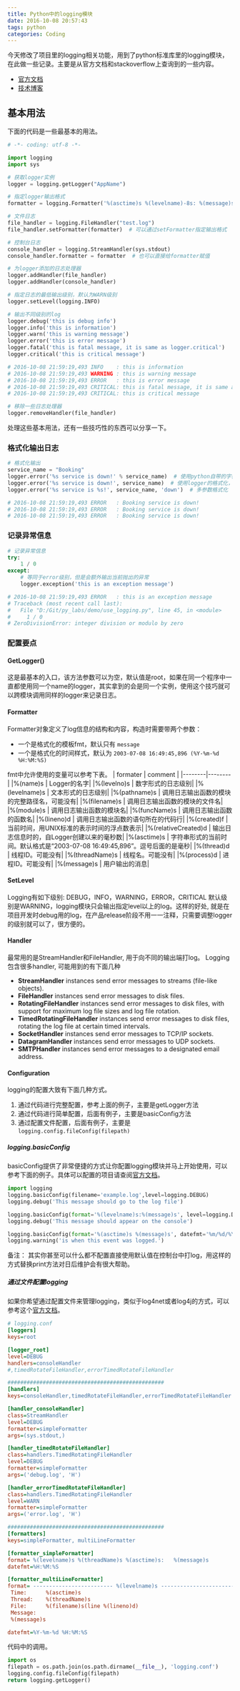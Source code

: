 ```yaml
---
title: Python中的logging模块
date: 2016-10-08 20:57:43
tags: python
categories: Coding
---
```

今天修改了项目里的logging相关功能，用到了python标准库里的logging模块，在此做一些记录。主要是从官方文档和stackoverflow上查询到的一些内容。

- [官方文档](https://docs.python.org/2.7/library/logging.html)
- [技术博客](http://blog.csdn.net/balderfan/article/details/7644807)

## 基本用法
下面的代码是一些最基本的用法。

```python
# -*- coding: utf-8 -*-

import logging
import sys

# 获取logger实例
logger = logging.getLogger("AppName")

# 指定logger输出格式
formatter = logging.Formatter('%(asctime)s %(levelname)-8s: %(message)s')

# 文件日志
file_handler = logging.FileHandler("test.log")
file_handler.setFormatter(formatter)  # 可以通过setFormatter指定输出格式

# 控制台日志
console_handler = logging.StreamHandler(sys.stdout)
console_handler.formatter = formatter  # 也可以直接给formatter赋值

# 为logger添加的日志处理器
logger.addHandler(file_handler)
logger.addHandler(console_handler)

# 指定日志的最低输出级别，默认为WARN级别
logger.setLevel(logging.INFO)

# 输出不同级别的log
logger.debug('this is debug info')
logger.info('this is information')
logger.warn('this is warning message')
logger.error('this is error message')
logger.fatal('this is fatal message, it is same as logger.critical')
logger.critical('this is critical message')

# 2016-10-08 21:59:19,493 INFO    : this is information
# 2016-10-08 21:59:19,493 WARNING : this is warning message
# 2016-10-08 21:59:19,493 ERROR   : this is error message
# 2016-10-08 21:59:19,493 CRITICAL: this is fatal message, it is same as logger.critical
# 2016-10-08 21:59:19,493 CRITICAL: this is critical message

# 移除一些日志处理器
logger.removeHandler(file_handler)
```

处理这些基本用法，还有一些技巧性的东西可以分享一下。

### 格式化输出日志
```python
# 格式化输出
service_name = "Booking"
logger.error('%s service is down!' % service_name)  # 使用python自带的字符串格式化，不推荐
logger.error('%s service is down!', service_name)  # 使用logger的格式化，推荐
logger.error('%s service is %s!', service_name, 'down')  # 多参数格式化

# 2016-10-08 21:59:19,493 ERROR   : Booking service is down!
# 2016-10-08 21:59:19,493 ERROR   : Booking service is down!
# 2016-10-08 21:59:19,493 ERROR   : Booking service is down!
```

### 记录异常信息
```python
# 记录异常信息
try:
    1 / 0
except:
    # 等同于error级别，但是会额外输出当前抛出的异常
    logger.exception('this is an exception message')

# 2016-10-08 21:59:19,493 ERROR   : this is an exception message
# Traceback (most recent call last):
#   File "D:/Git/py_labs/demo/use_logging.py", line 45, in <module>
#     1 / 0
# ZeroDivisionError: integer division or modulo by zero
```

### 配置要点

#### GetLogger()
这是最基本的入口，该方法参数可以为空，默认值是root，如果在同一个程序中一直都使用同一个name的logger，其实拿到的会是同一个实例，使用这个技巧就可以跨模块调用同样的logger来记录日志。

#### Formatter
Formatter对象定义了log信息的结构和内容，构造时需要带两个参数：
- 一个是格式化的模板fmt，默认只有 `message`
- 一个是格式化的时间样式，默认为 `2003-07-08 16:49:45,896 (%Y-%m-%d %H:%M:%S)`

fmt中允许使用的变量可以参考下表。
| formater | comment |
|--------|--------|
|%(name)s                 |          Logger的名字|
|%(levelno)s               |         数字形式的日志级别|
|%(levelname)s          |        文本形式的日志级别|
|%(pathname)s            |      调用日志输出函数的模块的完整路径名，可能没有|
|%(filename)s              |       调用日志输出函数的模块的文件名|
|%(module)s           |           调用日志输出函数的模块名|
|%(funcName)s         |        调用日志输出函数的函数名|
|%(lineno)d           |              调用日志输出函数的语句所在的代码行|
|%(created)f          |              当前时间，用UNIX标准的表示时间的浮点数表示|
|%(relativeCreated)d  |       输出日志信息时的，自Logger创建以来的毫秒数|
|%(asctime)s          |            字符串形式的当前时间。默认格式是“2003-07-08 16:49:45,896”。逗号后面的是毫秒|
|%(thread)d           |              线程ID。可能没有|
|%(threadName)s       |       线程名。可能没有|
|%(process)d          |            进程ID。可能没有|
|%(message)s          |         用户输出的消息|

#### SetLevel
Logging有如下级别: DEBUG，INFO，WARNING，ERROR，CRITICAL
默认级别是WARNING，logging模块只会输出指定level以上的log。这样的好处, 就是在项目开发时debug用的log，在产品release阶段不用一一注释，只需要调整logger的级别就可以了，很方便的。

#### Handler
最常用的是StreamHandler和FileHandler, 用于向不同的输出端打log。
Logging包含很多handler, 可能用到的有下面几种
- **StreamHandler** instances send error messages to streams (file-like objects).
- **FileHandler** instances send error messages to disk files.
- **RotatingFileHandler** instances send error messages to disk files, with support for maximum log file sizes and log file rotation.
- **TimedRotatingFileHandler** instances send error messages to disk files, rotating the log file at certain timed intervals.
- **SocketHandler** instances send error messages to TCP/IP sockets.
- **DatagramHandler** instances send error messages to UDP sockets.
- **SMTPHandler** instances send error messages to a designated email address.

#### Configuration
logging的配置大致有下面几种方式。
1. 通过代码进行完整配置，参考上面的例子，主要是getLogger方法
2. 通过代码进行简单配置，后面有例子，主要是basicConfig方法
3. 通过配置文件配置，后面有例子，主要是 `logging.config.fileConfig(filepath)`

##### logging.basicConfig

basicConfig提供了非常便捷的方式让你配置logging模块并马上开始使用，可以参考下面的例子。具体可以配置的项目请查阅[官方文档](https://docs.python.org/2/library/logging.html#logging.basicConfig)。

```python
import logging
logging.basicConfig(filename='example.log',level=logging.DEBUG)
logging.debug('This message should go to the log file')

logging.basicConfig(format='%(levelname)s:%(message)s', level=logging.DEBUG)
logging.debug('This message should appear on the console')

logging.basicConfig(format='%(asctime)s %(message)s', datefmt='%m/%d/%Y %I:%M:%S %p')
logging.warning('is when this event was logged.')
```
备注： 其实你甚至可以什么都不配置直接使用默认值在控制台中打log，用这样的方式替换print方法对日后维护会有很大帮助。

##### 通过文件配置logging

如果你希望通过配置文件来管理logging，类似于log4net或者log4j的方式，可以参考这个[官方文档](https://docs.python.org/2/library/logging.config.html)。
```cfg
# logging.conf
[loggers]
keys=root

[logger_root]
level=DEBUG
handlers=consoleHandler
#,timedRotateFileHandler,errorTimedRotateFileHandler

#################################################
[handlers]
keys=consoleHandler,timedRotateFileHandler,errorTimedRotateFileHandler

[handler_consoleHandler]
class=StreamHandler
level=DEBUG
formatter=simpleFormatter
args=(sys.stdout,)

[handler_timedRotateFileHandler]
class=handlers.TimedRotatingFileHandler
level=DEBUG
formatter=simpleFormatter
args=('debug.log', 'H')

[handler_errorTimedRotateFileHandler]
class=handlers.TimedRotatingFileHandler
level=WARN
formatter=simpleFormatter
args=('error.log', 'H')

#################################################
[formatters]
keys=simpleFormatter, multiLineFormatter

[formatter_simpleFormatter]
format= %(levelname)s %(threadName)s %(asctime)s:   %(message)s
datefmt=%H:%M:%S

[formatter_multiLineFormatter]
format= ------------------------- %(levelname)s -------------------------
 Time:      %(asctime)s
 Thread:    %(threadName)s
 File:      %(filename)s(line %(lineno)d)
 Message:
 %(message)s

datefmt=%Y-%m-%d %H:%M:%S
```
代码中的调用。
```python
import os
filepath = os.path.join(os.path.dirname(__file__), 'logging.conf')
logging.config.fileConfig(filepath)
return logging.getLogger()
```






